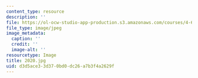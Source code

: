 ```yaml
---
content_type: resource
description: ''
file: https://ol-ocw-studio-app-production.s3.amazonaws.com/courses/4-614-religious-architecture-and-islamic-cultures-fall-2002/d3d5ace33d370bd0dc26a7b3f4a2629f_2020.jpg
file_type: image/jpeg
image_metadata:
  caption: ''
  credit: ''
  image-alt: ''
resourcetype: Image
title: 2020.jpg
uid: d3d5ace3-3d37-0bd0-dc26-a7b3f4a2629f
---
```

